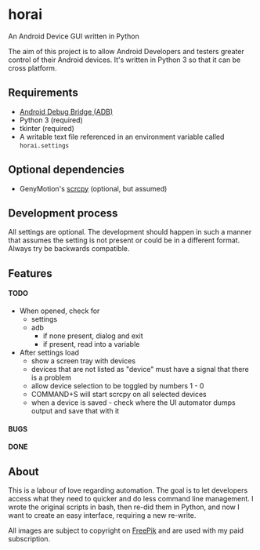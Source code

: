 # horai
An Android Device GUI written in Python

The aim of this project is to allow Android Developers and testers greater control of their Android devices. It's written in Python 3 so that it can be cross platform.

## Requirements
  - [Android Debug Bridge (ADB)][1]
  - Python 3 (required)
  - tkinter (required)
  - A writable text file referenced in an environment variable called `horai.settings`

## Optional dependencies
  - GenyMotion's [scrcpy][0] (optional, but assumed)

## Development process
All settings are optional. The development should happen in such a manner that assumes the setting is not present or could be in a different format. Always try be backwards compatible.

## Features

#### TODO
  - When opened, check for
    - settings
    - adb
      - if none present, dialog and exit
      - if present, read into a variable
  - After settings load
    - show a screen tray with devices
    - devices that are not listed as "device" must have a signal that there is a problem
    - allow device selection to be toggled by numbers 1 - 0
    - COMMAND+S will start scrcpy on all selected devices
    - when a device is saved - check where the UI automator dumps output and save that with it

#### BUGS

#### DONE


## About
This is a labour of love regarding automation. The goal is to let developers access what they need to quicker and do less command line management. I wrote the original scripts in bash, then re-did them in Python, and now I want to create an easy interface, requiring a new re-write.

All images are subject to copyright on [FreePik][2] and are used with my paid subscription.


  [0]: https://github.com/Genymobile/scrcpy
  [1]: https://developer.android.com/studio/command-line/adb
  [2]: https://www.freepik.com

